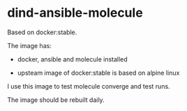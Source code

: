 # dind-ansible-molecule

Based on docker:stable.

The image has:

- docker, ansible and molecule installed

- upsteam image of docker:stable is based on alpine linux

I use this image to test molecule converge and test runs.

The image should be rebuilt daily.
